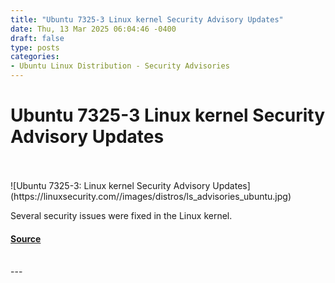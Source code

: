 ```yaml
---
title: "Ubuntu 7325-3 Linux kernel Security Advisory Updates"
date: Thu, 13 Mar 2025 06:04:46 -0400
draft: false
type: posts
categories: 
- Ubuntu Linux Distribution - Security Advisories
---
```

# Ubuntu 7325-3 Linux kernel Security Advisory Updates

<br/>

<br/>
![Ubuntu 7325-3: Linux kernel Security Advisory Updates](https://linuxsecurity.com//images/distros/ls_advisories_ubuntu.jpg)

Several security issues were fixed in the Linux kernel.

#### [Source](https://linuxsecurity.com/advisories/ubuntu/ubuntu-7325-3-linux-kernel-security-advisory-updates-cnliowuqpipq)

<br/>
---
